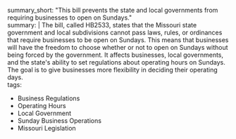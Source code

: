 summary_short: "This bill prevents the state and local governments from requiring businesses to open on Sundays."  
summary: | 
  The bill, called HB2533, states that the Missouri state government and local subdivisions cannot pass laws, rules, or ordinances that require businesses to be open on Sundays. This means that businesses will have the freedom to choose whether or not to open on Sundays without being forced by the government. It affects businesses, local governments, and the state's ability to set regulations about operating hours on Sundays. The goal is to give businesses more flexibility in deciding their operating days.  
tags:
  - Business Regulations
  - Operating Hours
  - Local Government
  - Sunday Business Operations
  - Missouri Legislation
